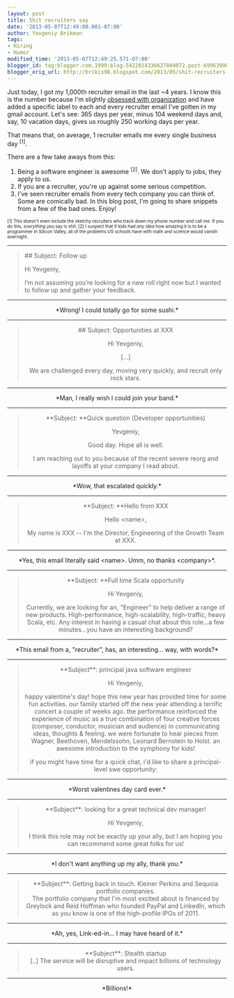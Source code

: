 ```yaml
---
layout: post
title: Shit recruiters say
date: '2013-05-07T12:49:00.001-07:00'
author: Yevgeniy Brikman
tags:
- Hiring
- Humor
modified_time: '2013-05-07T12:49:25.571-07:00'
blogger_id: tag:blogger.com,1999:blog-5422014336627804072.post-6996399853876750584
blogger_orig_url: http://brikis98.blogspot.com/2013/05/shit-recruiters-say.html
---
```


Just today, I got my 1,000th recruiter email in the last ~4 years. I know this 
is the number because I'm slightly [obsessed with 
organization](http://brikis98.blogspot.com/2011/07/obsessed-with-lists-how-i-organize-my.html) 
and have added a specific label to each and every recruiter email I've gotten 
in my gmail account. Let's see: 365 days per year, minus 104 weekend days and, 
say, 10 vacation days, gives us roughly 250 working days per year. 

That means that, on average, 1 recruiter emails me every single business day 
<sup>[1]</sup>. 

There are a few take aways from this: 
1. Being a software engineer is awesome <sup>[2]</sup>. We don't apply to 
jobs, they apply to us. 
1. If you are a recruiter, you're up against some serious competition. 
1. I've seen recruiter emails from every tech company you can think of. Some 
are comically bad. 
In this blog post, I'm going to share snippets from a few of the bad ones. 
Enjoy! 



<span style="font-size: x-small;">[1] This doesn't even include the sketchy 
recruiters who track down my phone number and call me. If you do this, 
*everything* you say is shit. 
<span style="font-size: x-small;"> 
<span style="font-size: x-small;">[2] I suspect that if kids had *any idea* 
how amazing it is to be a programmer in Silicon Valley, all of the problems US 
schools have with math and science would vanish overnight. 




<hr /><blockquote> 
## Subject: Follow up 

Hi Yevgeniy, 

I’m not assuming you’re looking for a new roll right now but I wanted to 
follow up and gather your feedback. </blockquote> 
<div style="text-align: left;"><hr /><div style="text-align: center;">*Wrong! 
I could totally go for some sushi.* 


<hr /><blockquote> 
## Subject: Opportunities at XXX 

Hi Yevgeniy, 

[...] 

We are challenged every day, moving very quickly, and recruit only rock 
stars.</blockquote> 
<hr /><div style="text-align: center;">*Man, I really wish I could join your 
band.* 


<hr /><blockquote>**Subject: **Quick question (Developer opportunities) 

Yevgeniy, 

Good day. Hope all is well. 

I am reaching out to you because of the recent severe reorg and layoffs at 
your company I read about.</blockquote> 
<hr /><div style="text-align: center;">*Wow, that escalated quickly.* 
<b> 
</b> 
<b> 
</b><hr /><blockquote>**Subject: **Hello from XXX 

Hello &lt;name&gt;, 

My name is XXX -- I'm the Director, Engineering of the Growth Team at 
XXX.</blockquote> 
<hr /><div style="text-align: center;">*Yes, this email literally said 
&lt;name&gt;. Umm, no thanks &lt;company&gt;*. 


<hr /><blockquote>**Subject: **Full time Scala opportunity 

Hi Yevgeniy, 

Currently, we are looking for an, "Engineer" to help deliver a range of new 
products. High-performance, high-scalability, high-traffic, heavy Scala, etc. 
Any interest in having a casual chat about this role...a few minutes...you 
have an interesting background?</blockquote> 
<hr /><div style="text-align: center;">*This email from a, "recruiter", has, 
an interesting... way, with words?* 


<hr /><blockquote>**Subject**: principal java software engineer 


Hi Yevgeniy, 

happy valentine's day! 
hope this new year has provided time for some fun activities. 
our family started off the new year attending a terrific concert a couple of 
weeks ago. the performance reinforced the experience of music as a true 
combination of four creative forces (composer, conductor, musician and 
audience) in communicating ideas, thoughts &amp; feeling. we were fortunate to 
hear pieces from Wagner, Beethoven, Mendelssohn, Leonard Bernstein to Holst. 
an awesome introduction to the symphony for kids! 

if you might have time for a quick chat, i'd like to share a principal-level 
swe opportunity:</blockquote> 

<hr /><div style="text-align: center;">*Worst valentines day card ever.* 


<hr /><blockquote>**Subject**: looking for a great technical dev manager! 


Hi Yevgeniy, 

I think this role may not be exactly up your ally, but I am hoping you can 
recommend some great folks for us!</blockquote> 

<hr /><div style="text-align: center;">*I don't want anything up my ally, 
thank you.* 


<hr /><blockquote>**Subject**: Getting back in touch. Kleiner Perkins and 
Sequoia portfolio companies. 
<div> 
<div>The portfolio company that I'm most excited about is financed by Greylock 
and Reid Hoffman who founded PayPal and LinkedIn, which as you know is one of 
the high-profile IPOs of 2011.</blockquote> 
<hr /><div style="text-align: center;">*Ah, yes, Link-ed-in... I may have 
heard of it.* 
<br class="Apple-interchange-newline" /> 

<hr /><blockquote>**Subject**: Stealth startup 
<div> 
<div>[..] 
The service will be disruptive and impact billions of technology 
users.</blockquote> 
<hr /><div style="text-align: center;">*Billions!* 